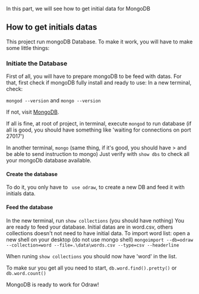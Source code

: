 In this part, we will see how to get initial data for MongoDB

## How to get initials datas

This project run mongoDB Database. To make it work, you will have to make some little things:

### Initiate the Database

First of all, you will have to prepare mongoDB to be feed with datas. For that, first check if mongoDB fully install and ready to use:
In a new terminal, check:

`mongod --version` and `mongo --version`

If not, visit [MongoDB](https://www.mongodb.com/fr).

If all is fine, at root of project, in terminal, execute `mongod` to run database (if all is good, you should have something like 'waiting for connections on port 27017')

In another terminal, `mongo` (same thing, if it's good, you should have > and be able to send instruction to mongo)
Just verify with `show dbs` to check all your mongoDb database available.

#### Create the database

To do it, you only have to ` use odraw`, to create a new DB and feed it with initials data.

#### Feed the database

In the new terminal, run `show collections` (you should have nothing)
You are ready to feed your database.
Initial datas are in word.csv, others collections doesn't not need to have initial data.
To import word list: 
open a new shell on your desktop (do not use mongo shell)
`mongoimport --db=odraw --collection=word --file=.\data\words.csv --type=csv --headerline`

When runing `show collections` you should now have 'word' in the list.

To make sur you get all you need to start, `db.word.find().pretty()` or `db.word.count()`

MongoDB is ready to work for Odraw!
